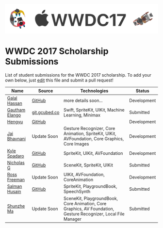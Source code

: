 ![WWDC 2017](logo.png)

# WWDC 2017 Scholarship Submissions

List of student submissions for the WWDC 2017 scholarship.
To add your own below, just [edit](https://github.com/wwdc/2017/edit/master/README.md) this file and submit a pull request!

<!-- PLEASE READ! -->
<!-- Insert your name below in alphabetical order by first name. -->
<!-- Please only submit the playgrounds that you submitted for WWDC 2017. -->
<!-- Watch out for columns, you must have 5 pipes or else the gh-pages won't like it. -->
<!-- Please choose one of the following values for the status column: Submitted, Rejected or Accepted -->
<!-- Technologies column should contain 2 maximum. -->

| Name | Source | Technologies | Status |
|------|--------|--------------|--------| 
|[Galal Hassan](https://galalhassan.com)| [GitHub](https://github.com/galalmounir/WWDC-2017-Entry)|more details soon...|Development|
| [Gautham Elango](https://gauthamelango.com/)|[git.gcubed.co](https://git.gcubed.co/wwdc2017/)|Swift, SpriteKit, UIKit, Machine Learning, Minimax |Submitted |
| [Hengyu](https://twitter.com/hengyuy) | [GitHub](https://github.com/hengyu/Mother) | |Development |
|[Jai Bhavnani](https://github.com/jbhav24)| Update Soon| Gesture Recognizer, Core Animation, SpriteKit, UIKit, AVFoundation, Core Graphics, Core Images| Development|
| [Kyle Spadaro](https://twitter.com/kylespadaro) | [GitHub](https://github.com/kylespadaro/MinimIzed-2048) |SpriteKit, UIKit, AVFoundation |Development |
| [Nicholas G](https://github.com/Nicholas714)|[GitHub](https://github.com/Nicholas714/WWDC-2017)|SceneKit, SpriteKit, UIKit |Submitted |
|[Ross Freeman](https://github.com/rfree18)|Update Soon| UIKit, AVFoundation, CoreAnimation|Development|
|[Salman Husain](https://t.me/wwdcapp)|[GitHub](https://github.com/shusain93/WWDC17/)|SpriteKit, PlaygroundBook, SpeechSynth| Submitted|
|[Shunzhe Ma](https://twitter.com/shunzhema)| Update Soon| SceneKit, PlaygroundBook, Core Animation, Core Graphics, AV Foundation, Gesture Recognizer, Local File Manager| Submitted|

